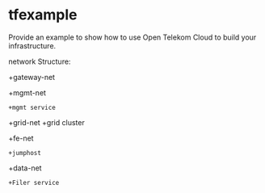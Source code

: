 # tfexample
Provide an example to show how to use Open Telekom Cloud to build your infrastructure.


network Structure:

+gateway-net

+mgmt-net

	+mgmt service
+grid-net
	+grid cluster
	
+fe-net

	+jumphost

+data-net

	+Filer service



